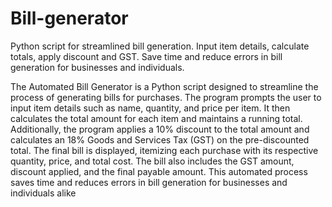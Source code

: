 # Bill-generator
 Python script for streamlined bill generation. Input item details, calculate totals, apply discount and GST. Save time and reduce errors in bill generation for businesses and individuals.


The Automated Bill Generator is a Python script designed to streamline the process of generating bills for purchases. The program prompts the user to input item details such as name, quantity, and price per item. It then calculates the total amount for each item and maintains a running total. Additionally, the program applies a 10% discount to the total amount and calculates an 18% Goods and Services Tax (GST) on the pre-discounted total. The final bill is displayed, itemizing each purchase with its respective quantity, price, and total cost. The bill also includes the GST amount, discount applied, and the final payable amount. This automated process saves time and reduces errors in bill generation for businesses and individuals alike
